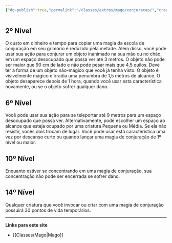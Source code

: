 ```yaml
---
{"dg-publish":true,"permalink":"/classes/extras/mago/conjuracao/","created":"2024-07-23T08:29:11.000-03:00"}
---
```



## 2º Nível
O custo em dinheiro e tempo para copiar uma magia da escola de conjuração em seu grimório é reduzido pela metade. 
Além disso, você pode usar sua ação para conjurar um objeto inanimado na sua mão ou no chão, em um espaço desocupado que possa ver até 3 metros. 
O objeto não pode ser maior que 90 cm de lado e não pode pesar mais que 4,5 quilos. 
Deve ter a forma de um objeto não-mágico que você já tenha visto. 
O objeto é visivelmente mágico e irradia uma penumbra de 1,5 metros de alcance. 
O objeto desaparece depois de 1 hora, quando você usar esta característica novamente, ou se o objeto sofrer qualquer dano.

## 6º Nível
Você pode usar sua ação para se teleportar até 9 metros para um espaço desocupado que possa ver. 
Alternativamente, pode escolher um espaço ao alcance que esteja ocupado por uma criatura Pequena ou Média. 
Se ela não resistir, vocês dois trocam de lugar. 
Você pode usar esta característica uma vez por descanso curto ou quando lançar uma magia de conjuração de 1º nível ou maior.

## 10º Nível
Enquanto estiver se concentrando em uma magia de conjuração, sua concentração não pode ser encerrada se sofrer dano.

## 14º Nível
Qualquer criatura que você invocar ou criar com uma magia de conjuração possuirá 30 pontos de vida temporários.
___
**Links para este site**  
- [[Classes/Mago\|Mago]]